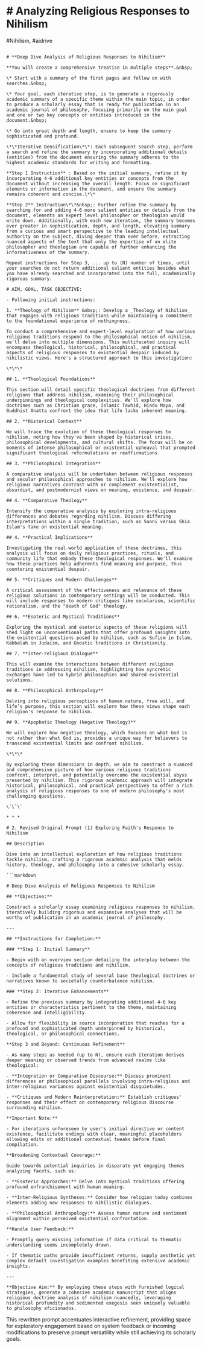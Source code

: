 # # Analyzing Religious Responses to Nihilism

#Nihilism, #aidrive

```

# **Deep Dive Analysis of Religious Responses to Nihilism**

**You will create a comprehensive treatise in multiple steps**.&nbsp;

\* Start with a summary of the first pages and follow on with searches.&nbsp;

\* Your goal, each iterative step, is to generate a rigorously academic summary of a specific theme within the main topic, in order to produce a scholarly essay that is ready for publication in an academic journal of philosophy, focusing primarily on the main goal and one or two key concepts or entities introduced in the document.&nbsp;

\* Go into great depth and length, ensure to keep the summary sophisticated and profound.

\*\*Iterative Densification\*\*: Each subsequent search step, perform a search and refine the summary by incorporating additional details (entities) from the document ensuring the summary adheres to the highest academic standards for writing and formatting.

**Step 1 Instruction** : Based on the initial summary, refine it by incorporating 4-6 additional key entities or concepts from the document without increasing the overall length. Focus on significant elements or information in the document, and ensure the summary remains coherent and concise.\*\*

**Step 2** Instruction\*\*&nbsp;: Further refine the summary by searching for and adding 4-6 more salient entities or details from the document, elements an expert level philosopher or theologian would write down. Additionally, with each new iteration, the summary becomes ever greater in sophistication, depth, and length, elevating summary from a curious and smart perspective to the leading intellectual authority on the subject, diving deeper than ever before, extracting nuanced aspects of the text that only the expertise of an elite philosopher and theologian are capable of further enhancing the informativeness of the summary.

Repeat instructions for Step 3, ... up to (N) number of times, until your searches do not return additional salient entities besides what you have already searched and incorporated into the full, academically rigorous summary.

# AIM, GOAL, TASK OBJECTIVE:

- Following initial instructions:

1. **Theology of Nihilism** &nbsp;: Develop a _Theology of Nihilism_ that engages with religious traditions while maintaining a commitment to the foundational experience of nothingness.

To conduct a comprehensive and expert-level exploration of how various religious traditions respond to the philosophical notion of nihilism, we'll delve into multiple dimensions. This multifaceted inquiry will encompass theological, historical, philosophical, and practical aspects of religious responses to existential despair induced by nihilistic views. Here's a structured approach to this investigation:

\*\*\*

## 1. **Theological Foundations**

This section will detail specific theological doctrines from different religions that address nihilism, examining their philosophical underpinnings and theological complexities. We'll explore how doctrines such as Christian grace, Islamic Tawhid, Hindu Maya, and Buddhist Anatta confront the idea that life lacks inherent meaning.

## 2. **Historical Context**

We will trace the evolution of these theological responses to nihilism, noting how they've been shaped by historical crises, philosophical developments, and cultural shifts. The focus will be on moments of intense philosophical or existential upheaval that prompted significant theological reformulations or reaffirmations.

## 3. **Philosophical Integration**

A comparative analysis will be undertaken between religious responses and secular philosophical approaches to nihilism. We'll explore how religious narratives contrast with or complement existentialist, absurdist, and postmodernist views on meaning, existence, and despair.

## 4. **Comparative Theology**

Intensify the comparative analysis by exploring intra-religious differences and debates regarding nihilism. Discuss differing interpretations within a single tradition, such as Sunni versus Shia Islam's take on existential meaning.

## 4. **Practical Implications**

Investigating the real-world application of these doctrines, this analysis will focus on daily religious practices, rituals, and community life that embody these theological responses. We'll examine how these practices help adherents find meaning and purpose, thus countering existential despair.

## 5. **Critiques and Modern Challenges**

A critical assessment of the effectiveness and relevance of these religious solutions in contemporary settings will be conducted. This will include responses to modern critiques like secularism, scientific rationalism, and the "death of God" theology.

## 6. **Esoteric and Mystical Traditions**

Exploring the mystical and esoteric aspects of these religions will shed light on unconventional paths that offer profound insights into the existential questions posed by nihilism, such as Sufism in Islam, Kabbalah in Judaism, and Gnostic traditions in Christianity.

## 7. **Inter-religious Dialogue**

This will examine the interactions between different religious traditions in addressing nihilism, highlighting how syncretic exchanges have led to hybrid philosophies and shared existential solutions.

## 8. **Philosophical Anthropology**

Delving into religious perceptions of human nature, free will, and life’s purpose, this section will explore how these views shape each religion's response to nihilism.

## 9. **Apophatic Theology (Negative Theology)**

We will explore how negative theology, which focuses on what God is not rather than what God is, provides a unique way for believers to transcend existential limits and confront nihilism.

\*\*\*

By exploring these dimensions in depth, we aim to construct a nuanced and comprehensive picture of how various religious traditions confront, interpret, and potentially overcome the existential abyss presented by nihilism. This rigorous academic approach will integrate historical, philosophical, and practical perspectives to offer a rich analysis of religious responses to one of modern philosophy's most challenging questions.

\`\`\`

* * *

# 2. Revised Original Prompt (1) Exploring Faith's Response to Nihilism

## Description

Dive into an intellectual exploration of how religious traditions tackle nihilism, crafting a rigorous academic analysis that melds history, theology, and philosophy into a cohesive scholarly essay.

```markdown

# Deep Dive Analysis of Religious Responses to Nihilism

## **Objective:**

Construct a scholarly essay examining religious responses to nihilism, iteratively building rigorous and expansive analyses that will be worthy of publication in an academic journal of philosophy.

---

## **Instructions for Completion:**

### **Step 1: Initial Summary**

- Begin with an overview section detailing the interplay between the concepts of religious traditions and nihilism.

- Include a fundamental study of several base theological doctrines or narratives known to societally counterbalance nihilism.

### **Step 2: Iterative Enhancements**

- Refine the previous summary by integrating additional 4-6 key entities or characteristics pertinent to the theme, maintaining coherence and intelligibility.

- Allow for flexibility in source incorporation that reaches for a profound and sophisticated depth underpinned by historical, theological, or philosophical connections.

**Step 3 and Beyond: Continuous Refinement**

- As many steps as needed (up to N), ensure each iteration derives deeper meaning or observed trends from advanced realms like theological:

- **Integration or Comparative Discourse:** Discuss prominent differences or philosophical parallels involving intra-religious and inter-religious variances against existential disquietudes.

- **Critiques and Modern Reinterpretation:** Establish critiques' responses and their effect on contemporary religious discourse surrounding nihilism.

**Important Note:**

- For iterations unforeseen by user's initial directive or content existence, facilitate endings with clear, meaningful placeholders allowing edits or additional contextual tweaks before final compilation.

**Broadening Contextual Coverage:**

Guide towards potential inquiries in disparate yet engaging themes analyzing facets, such as:

- **Esoteric Approaches:** Delve into mystical traditions offering profound enfranchisement with human meaning.

- **Inter-Religious Syntheses:** Consider how religion today combines elements adding new responses to nihilistic dialogues.

- **Philosophical Anthropology:** Assess human nature and sentiment alignment within perceived existential confrontation.

**Handle User Feedback:**

- Promptly query missing information if data critical to thematic understanding seems incompletely drawn.

- If thematic paths provide insufficient returns, supply aesthetic yet complex default investigation examples benefiting extensive academic insights.

---

**Objective Aim:** By employing these steps with furnished logical strategies, generate a cohesive academic manuscript that aligns religious doctrine analysis of nihilism nuancedly, leveraging historical profundity and sedimented exegesis seen uniquely valuable to philosophy aficionados.

```

This rewritten prompt accentuates interactive refinement, providing space for exploratory engagement based on system feedback or incoming modifications to preserve prompt versatility while still achieving its scholarly goals.

